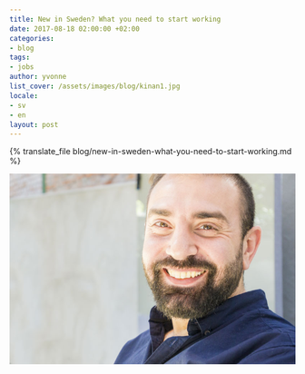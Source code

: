 ```yaml
---
title: New in Sweden? What you need to start working
date: 2017-08-18 02:00:00 +02:00
categories:
- blog
tags:
- jobs
author: yvonne
list_cover: /assets/images/blog/kinan1.jpg
locale:
- sv
- en
layout: post
---
```


{% translate_file blog/new-in-sweden-what-you-need-to-start-working.md %}

![Kinan](/assets/images/blog/kinan1.jpg)

